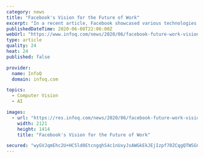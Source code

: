 ```yaml
---
category: news
title: "Facebook's Vision for the Future of Work"
excerpt: "In a recent article, Facebook showcased various technologies it has been developing to transform the way people interact and communicate. They also have the ability to unleash a radical change in the way people work together,"
publishedDateTime: 2020-06-08T22:06:00Z
webUrl: "https://www.infoq.com/news/2020/06/facebook-future-work-vision/"
type: article
quality: 24
heat: 24
published: false

provider:
  name: InfoQ
  domain: infoq.com

topics:
  - Computer Vision
  - AI

images:
  - url: "https://res.infoq.com/news/2020/06/facebook-future-work-vision/en/headerimage/facebook-future-of-work-1591653234553.jpeg"
    width: 2121
    height: 1414
    title: "Facebook's Vision for the Future of Work"

secured: "wyGVJqmEhc2U+HC5ld0EtcngqhS4c1nUxyJsAWGkEkJEjIzpf70ZCqgQTWSGCMcEYWgBwjFlsJddewj71ERkfrWgurTqc10u0yb3dGrJGfq+l5hylbai1XxrH2dhtDw1GPgHAS/hXmoQ7+3Sq9Y5eCY4gU6hnCx2Gy8eYvdQXv/8ztBrV4+yIdMdGLHApk+MxIsZi1ykN7pg6VP8e9ad3uX87hBXylj2en8qmLE9QHops1nJbsPgHajE2Th4NYpUz4W5Jy0LeTbBu3YJOjzjh1SAIaDiZRS7rPSueBO+pgLHeqtliNVOArxAR7b2uTvU;h1xXK4yr4TtwsOKyOcucIQ=="
---
```


